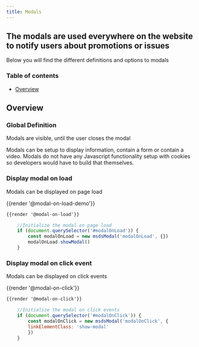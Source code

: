 ```yaml
---
title: Modals
---
```


## The modals are used everywhere on the website to notify users about promotions or issues
Below you will find the different definitions and options to modals

### Table of contents
<div class="row">
    <div class="col-12">
        <ul class="document__unordered-list">
            <li class="document__unordered-list-item"> 
                 <a class="msds-link"href="#overview">Overview</a>
            </li>
        </ul>
    </div>
</div>

## Overview
### Global Definition
Modals are visible, until the user closes the modal

Modals can be setup to display information, contain a form or contain a video. Modals do not have any Javascript functionality setup with cookies so developers would have to build that themselves. 


### Display modal on load
Modals can be displayed on page load

<div class="element-preview">
  <div class="element-preview__inner">{{render '@modal-on-load-demo'}}</div>
</div>

```html
{{render '@modal-on-load'}}
```

```javascript
    //Initialize the modal on page load
    if (document.querySelector('#modalOnLoad')) {
        const modalOnLoad = new msdsModal('modalOnLoad', {})
        modalOnLoad.showModal()
    }

```

### Display modal on click event
Modals can be displayed on click events

<div class="element-preview">
  <div class="element-preview__inner">{{render '@modal-on-click'}}</div>
</div>

```html
{{render '@modal-on-click'}}
```

```javascript
    //Initialize the modal on click events
    if (document.querySelector('#modalOnClick')) {
        const modalOnClick = new msdsModal('modalOnClick', {
        linkElementClass: 'show-modal'
        })
    }

```

<script>
    //Iniliazes JS each time a user changes the page - this is for fractle v1.3.0
    dispatchEvent(new Event('load'));
</script>